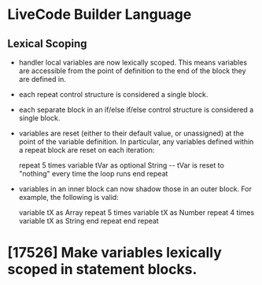 # LiveCode Builder Language
## Lexical Scoping

* handler local variables are now lexically scoped. This means
  variables are accessible from the point of definition to the
  end of the block they are defined in.

* each repeat control structure is considered a single block.

* each separate block in an if/else if/else control structure
  is considered a single block.

* variables are reset (either to their default value, or
  unassigned) at the point of the variable definition. In
  particular, any variables defined within a repeat block are
  reset on each iteration:

   repeat 5 times
      variable tVar as optional String
      -- tVar is reset to "nothing" every time the loop runs
   end repeat

* variables in an inner block can now shadow those in an outer
  block. For example, the following is valid:

   variable tX as Array
   repeat 5 times
      variable tX as Number
      repeat 4 times
         variable tX as String
      end repeat
   end repeat

# [17526] Make variables lexically scoped in statement blocks.
